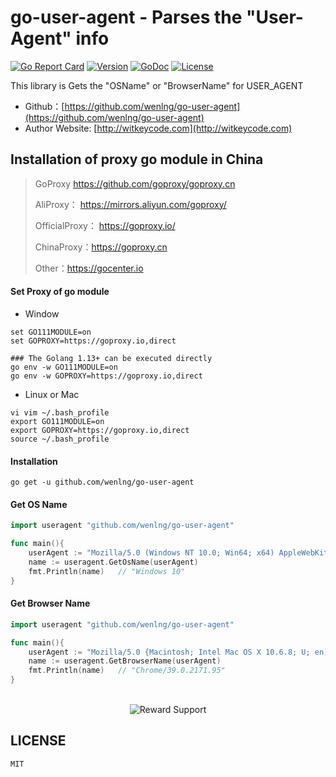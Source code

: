 # go-user-agent - Parses the "User-Agent" info

[![Go Report Card](https://goreportcard.com/badge/github.com/wenlng/go-user-agent)](https://goreportcard.com/report/github.com/wenlng/go-user-agent)
[![Version](https://img.shields.io/github/tag/wenlng/go-user-agent.svg)](https://github.com/wenlng/go-user-agent/releases)
[![GoDoc](https://godoc.org/github.com/wenlng/go-user-agent?status.svg)](https://godoc.org/github.com/wenlng/go-user-agent)
[![License](https://img.shields.io/github/license/wenlng/go-user-agent.svg)](https://github.com/wenlng/go-user-agent/blob/master/LICENSE)

This library is Gets the "OSName" or "BrowserName" for USER_AGENT

- Github：[https://github.com/wenlng/go-user-agent](https://github.com/wenlng/go-user-agent)
- Author Website: [http://witkeycode.com](http://witkeycode.com)

## Installation of proxy go module in China
>
>GoProxy https://github.com/goproxy/goproxy.cn
>
>AliProxy： https://mirrors.aliyun.com/goproxy/
>
>OfficialProxy： https://goproxy.io/
>
>ChinaProxy：https://goproxy.cn
>
>Other：https://gocenter.io

#### Set Proxy of go module 
- Window
```shell script
set GO111MODULE=on
set GOPROXY=https://goproxy.io,direct

### The Golang 1.13+ can be executed directly
go env -w GO111MODULE=on
go env -w GOPROXY=https://goproxy.io,direct
```
- Linux or Mac
```shell script
vi vim ~/.bash_profile
export GO111MODULE=on
export GOPROXY=https://goproxy.io,direct
source ~/.bash_profile
```

#### Installation
```
go get -u github.com/wenlng/go-user-agent
```

#### Get OS Name
```go
import useragent "github.com/wenlng/go-user-agent"

func main(){
    userAgent := "Mozilla/5.0 (Windows NT 10.0; Win64; x64) AppleWebKit/537.36 (KHTML, like Gecko) Chrome/39.0.2171.95 Safari/537.36 OPR/26.0.1656.60"
    name := useragent.GetOsName(userAgent)
    fmt.Println(name)   // "Windows 10"
}

```

#### Get Browser Name
```go
import useragent "github.com/wenlng/go-user-agent"

func main(){
    userAgent := "Mozilla/5.0 {Macintosh; Intel Mac OS X 10.6.8; U; en) AppleWebKit/537.36 (KHTML, like Gecko) Chrome/39.0.2171.95 Safari/537.36 OPR/26.0.1656.60"
    name := useragent.GetBrowserName(userAgent)
    fmt.Println(name)   // "Chrome/39.0.2171.95"
}
```

<br/>

<div align="center">
    <img src="http://47.104.180.148/reward-support.png?v=1" alt="Reward Support">
</div>

## LICENSE
    MIT
